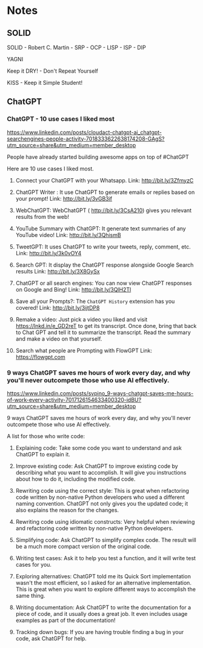 
# Notes

## SOLID
SOLID - Robert C. Martin
    - SRP
    - OCP
    - LISP
    - ISP
    - DIP

YAGNI

Keep it DRY! - Don't Repeat Yourself

KISS - Keep it Simple Student!


## ChatGPT

### ChatGPT - 10 use cases I liked most
https://www.linkedin.com/posts/cloudact-chatgpt-ai_chatgpt-searchengines-people-activity-7018333622638174208-GAgS?utm_source=share&utm_medium=member_desktop

People have already started building awesome apps on top of #ChatGPT

Here are 10 use cases I liked most.

1. Connect your ChatGPT with your Whatsapp.
Link: http://bit.ly/3ZfmyzC

2. ChatGPT Writer : It use ChatGPT to generate emails or replies based on your prompt!
Link: http://bit.ly/3vGB3if

3. WebChatGPT: WebChatGPT ( http://bit.ly/3CsA210) gives you relevant results from the web!

4. YouTube Summary with ChatGPT: It generate text summaries of any YouTube video!
Link: http://bit.ly/3QhismB

5. TweetGPT: It uses ChatGPT to write your tweets, reply, comment, etc.
Link: http://bit.ly/3k0vOY4

6. Search GPT: It display the ChatGPT response alongside Google Search results
Link: http://bit.ly/3X8GySx

7. ChatGPT or all search engines: You can now view ChatGPT responses on Google and Bing!
Link: http://bit.ly/3QlH2Tl

8. Save all your Prompts?: The `ChatGPT History` extension has you covered!
Link: http://bit.ly/3ijtDP8

9. Remake a video: Just pick a video you liked and visit https://lnkd.in/e_GD2reT to get its transcript. Once done, bring that back to Chat GPT and tell it to summarize the transcript. Read the summary and make a video on that yourself.

10. Search what people are Prompting with FlowGPT
Link: https://flowgpt.com


### 9 ways ChatGPT saves me hours of work every day, and why you'll never outcompete those who use AI effectively.

https://www.linkedin.com/posts/svpino_9-ways-chatgpt-saves-me-hours-of-work-every-activity-7017126154633400320-idBU?utm_source=share&utm_medium=member_desktop

9 ways ChatGPT saves me hours of work every day, and why you'll never outcompete those who use AI effectively.

A list for those who write code:

1. Explaining code: Take some code you want to understand and ask ChatGPT to explain it.

2. Improve existing code: Ask ChatGPT to improve existing code by describing what you want to accomplish. It will give you instructions about how to do it, including the modified code.

3. Rewriting code using the correct style: This is great when refactoring code written by non-native Python developers who used a different naming convention. ChatGPT not only gives you the updated code; it also explains the reason for the changes.

4. Rewriting code using idiomatic constructs: Very helpful when reviewing and refactoring code written by non-native Python developers.

5. Simplifying code: Ask ChatGPT to simplify complex code. The result will be a much more compact version of the original code.

6. Writing test cases: Ask it to help you test a function, and it will write test cases for you.

7. Exploring alternatives: ChatGPT told me its Quick Sort implementation wasn't the most efficient, so I asked for an alternative implementation. This is great when you want to explore different ways to accomplish the same thing.

8. Writing documentation: Ask ChatGPT to write the documentation for a piece of code, and it usually does a great job. It even includes usage examples as part of the documentation!

9. Tracking down bugs: If you are having trouble finding a bug in your code, ask ChatGPT for help.

